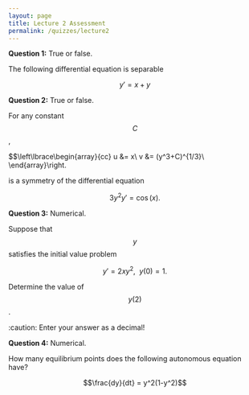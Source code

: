 ```yaml
---
layout: page
title: Lecture 2 Assessment
permalink: /quizzes/lecture2
---
```



**Question 1:** True or false.

The following differential equation is separable

$$y' = x + y$$

**Question 2:**  True or false.

For any constant $$C$$,

$$\left\lbrace\begin{array}{cc}
u &= x\\
v &= (y^3+C)^{1/3}\\
\end{array}\right.

is a symmetry of the differential equation

$$3y^2y' = \cos(x).$$

**Question 3:**  Numerical.

Suppose that $$y$$ satisfies the initial value problem

$$y' = 2xy^2,\ \ y(0) = 1.$$

Determine the value of $$y(2)$$.

:caution: Enter your answer as a decimal!

**Question 4:**  Numerical.

How many equilibrium points does the following autonomous equation have?

$$\frac{dy}{dt} = y^2(1-y^2)$$


